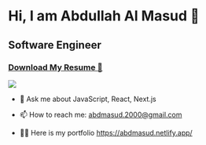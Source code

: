 # Hi, I am Abdullah Al Masud 👋

## Software Engineer

### [Download My Resume 📖](https://drive.google.com/file/d/1jgFI8bdqp1ZYne1g3vqVB2VA2uLsVZMQ/view?usp=sharing)

<p><img src="https://github-profile-trophy.vercel.app/?username=abd-masud&theme=onedark"></p>

-   💬 Ask me about JavaScript, React, Next.js

-   📫 How to reach me: abdmasud.2000@gmail.com

-   👨‍💻 Here is my portfolio https://abdmasud.netlify.app/
